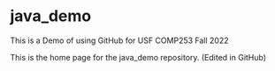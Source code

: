 # java_demo
This is a Demo of using GitHub for USF COMP253 Fall 2022

This is the home page for the java_demo repository. (Edited in GitHub)
